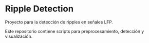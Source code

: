 # Ripple Detection

Proyecto para la detección de ripples en señales LFP. 

Este repositorio contiene scripts para preprocesamiento, detección y visualización.
